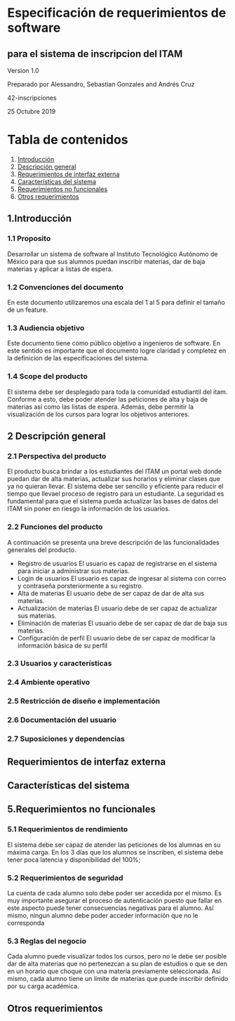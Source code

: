 
# Especificación de requerimientos de software
## para el sistema de inscripcion del ITAM
Version 1.0  

Preparado por Alessandro, Sebastian Gonzales and Andrés Cruz  

42-inscripciones

25 Octubre 2019





# Tabla de contenidos

1. [Introducción](#introducción)
2. [Descripción general](#descripción-general)
3. [Requerimientos de interfaz externa](#requerimientos-de-interfaz-externa)
4. [Características del sistema](#características-del-sistema)
5. [Requerimientos no funcionales](#requerimientos-no-funcionales)
6. [Otros requerimientos](#otros-requerimientos)

## 1.Introducción
### 1.1 Proposito
Desarrollar un sistema de software al Instituto Tecnológico Autónomo de México para que sus alumnos puedan inscribir materias, dar de baja materias y aplicar a listas de espera.
### 1.2 Convenciones del documento

En este documento utilizaremos una escala del 1 al 5 para definir el tamaño de un feature.


### 1.3 Audiencia objetivo

Este documento tiene como público objetivo a ingenieros de software. En este sentido es importante que el documento logre claridad y completez en la definicíon de las especificaciones del sistema.


### 1.4 Scope del producto

El sistema debe ser desplegado para toda la comunidad estudiantil del itam. Conforme a esto, debe poder atender las peticiones de alta y baja de materias así como las listas de espera. Además, debe permitir la visualización de los cursos para lograr los objetivos anteriores.



## 2 Descripción general

### 2.1	Perspectiva del producto

El producto busca brindar a los estudiantes del ITAM un portal web donde puedan dar de alta materias, actualizar sus horarios y eliminar clases que ya no quieran llevar. El sistema debe ser sencillo y eficiente para reducir el tiempo que llevael proceso de registro para un estudiante. La seguridad es fundamental para que el sistema pueda actualizar las bases de datos del ITAM sin poner en riesgo la información de los usuarios.

### 2.2 Funciones del producto

A continuación se presenta una breve descripción de las funcionalidades generales del producto.

- Registro de usuarios
El usuario es capaz de registrarse en el sistema para iniciar a administrar sus materias.
- Login de usuarios
El usuario es capaz de ingresar al sistema con correo y contraseña porsteriormente a su registro.
- Alta de materias
El usuario debe de ser capaz de dar de alta sus materias.
- Actualización de materias
El usuario debe de ser capaz de actualizar sus materias.
- Eliminación de materias
El usuario debe de ser capaz de dar de baja sus materias.
- Configuración de perfil
El usuario debe de ser capaz de modificar la información básica de su perfil

### 2.3 Usuarios y características
### 2.4 Ambiente operativo
### 2.5 Restricción de diseño e implementación
### 2.6 Documentación del usuario
### 2.7 Suposiciones y dependencias

## Requerimientos de interfaz externa
## Características del sistema
## 5.Requerimientos no funcionales
### 5.1 Requerimientos de rendimiento
El sistema debe ser capaz de atender las peticiones de los alumnas en su máxima carga. En los 3 días que los alumnos se inscriben, el sistema debe tener poca latencia y disponibilidad del 100%;
### 5.2 Requerimientos de seguridad

La cuenta de cada alumno solo debe poder ser accedida por el mismo. Es muy importante asegurar el proceso de autenticación puesto que fallar en este aspecto puede tener consecuencias negativas para el alumno. Así mismo, ningun alumno debe poder acceder información que no le corresponda


### 5.3 Reglas del negocio
Cada alumno puede visualizar todos los cursos, pero no le debe ser posible dar de alta materias que no pertenezcan a su plan de estudios o que se den en un horario que choque con una materia previamente seleccionada. Así mismo, cada alumno tiene un límite de materias que puede inscribir definido por su carga académica.


## Otros requerimientos
